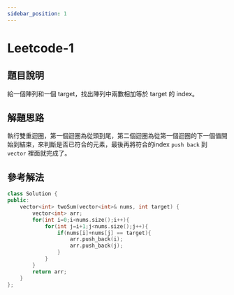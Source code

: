 ```yaml
---
sidebar_position: 1
---
```

# Leetcode-1
## 題目說明
給一個陣列和一個 target，找出陣列中兩數相加等於 target 的 index。
## 解題思路
執行雙重迴圈，第一個迴圈為從頭到尾，第二個迴圈為從第一個迴圈的下一個值開始到結束，來判斷是否已符合的元素，最後再將符合的index `push back` 到 `vector` 裡面就完成了。
## 參考解法
```cpp title="C++" showLineNumbers
class Solution {
public:
    vector<int> twoSum(vector<int>& nums, int target) {
        vector<int> arr;
        for(int i=0;i<nums.size();i++){
            for(int j=i+1;j<nums.size();j++){
                if(nums[i]+nums[j] == target){
                    arr.push_back(i);
                    arr.push_back(j);
                }
            }
        }
        return arr;
    }
};
```